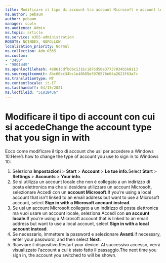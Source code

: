 ```yaml
---
title: Modificare il tipo di account tra account Microsoft e account locale
ms.author: pebaum
author: pebaum
manager: scotv
ms.audience: Admin
ms.topic: article
ms.service: o365-administration
ROBOTS: NOINDEX, NOFOLLOW
localization_priority: Normal
ms.collection: Adm_O365
ms.custom:
- "3450"
- "9001449"
ms.openlocfilehash: 488615dfb6bc1316c1d76d50e37737034b569113
ms.sourcegitcommit: 8bc60ec34bc1e40685e3976576e04a2623f63a7c
ms.translationtype: MT
ms.contentlocale: it-IT
ms.lasthandoff: 04/15/2021
ms.locfileid: "51818436"
---
```

# <a name="change-the-account-type-that-you-sign-in-with"></a><span data-ttu-id="d59af-102">Modificare il tipo di account con cui si accede</span><span class="sxs-lookup"><span data-stu-id="d59af-102">Change the account type that you sign in with</span></span>

<span data-ttu-id="d59af-103">Ecco come modificare il tipo di account che usi per accedere a Windows 10:</span><span class="sxs-lookup"><span data-stu-id="d59af-103">Here’s how to change the type of account you use to sign in to Windows 10:</span></span>

1. <span data-ttu-id="d59af-104">Seleziona **Impostazioni**  >  **Start**  >  **Account**  >  **Le tue info.**</span><span class="sxs-lookup"><span data-stu-id="d59af-104">Select **Start** > **Settings** > **Accounts** > **Your info**.</span></span>
2. <span data-ttu-id="d59af-105">Se si utilizza un account locale che non è collegato a un indirizzo di posta elettronica ma che si desidera utilizzare un account Microsoft, selezionare Accedi con un **account Microsoft.**</span><span class="sxs-lookup"><span data-stu-id="d59af-105">If you’re using a local account that isn't linked to an email address but want to use a Microsoft account, select **Sign in with a Microsoft account instead**.</span></span>
3. <span data-ttu-id="d59af-106">Se usi un account Microsoft collegato a un indirizzo di posta elettronica ma vuoi usare un account locale, seleziona Accedi con **un account locale.**</span><span class="sxs-lookup"><span data-stu-id="d59af-106">If you’re using a Microsoft account that is linked to an email address but want to use a local account, select **Sign in with a local account instead**.</span></span>
4. <span data-ttu-id="d59af-107">Se necessario, immettere la password e selezionare **Avanti**.</span><span class="sxs-lookup"><span data-stu-id="d59af-107">If necessary, enter your password, and then select **Next**.</span></span>
5. <span data-ttu-id="d59af-108">Riavviare il dispositivo.</span><span class="sxs-lookup"><span data-stu-id="d59af-108">Restart your device.</span></span> <span data-ttu-id="d59af-109">Al successivo accesso, verrà visualizzato l'account a cui è stato fatto il passaggio.</span><span class="sxs-lookup"><span data-stu-id="d59af-109">The next time you sign in, the account you switched to will be shown.</span></span>